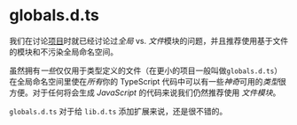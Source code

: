 # globals.d.ts

我们在讨论[项目](./modules.md)时就已经讨论过*全局* vs. *文件*模块的问题，并且推荐使用基于文件的模块和不污染全局命名空间。

虽然拥有*一些*仅仅用于类型定义的文件（在更小的项目一般叫做`globals.d.ts`）在全局命名空间里使在*所有*你的 TypeScript 代码中可以有一些*神奇*可用的*类型*很方便。对于任何将会生成 *JavaScript* 的代码来说我们仍然推荐使用 *文件模块*。

`globals.d.ts` 对于给 `lib.d.ts` 添加扩展来说，还是很不错的。
